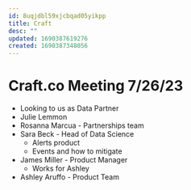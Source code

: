 ```yaml
---
id: 8uqjdbl59xjcbqad05yikpp
title: Craft
desc: ""
updated: 1690387619276
created: 1690387348056
---
```


# Craft.co Meeting 7/26/23

- Looking to us as Data Partner
- Julie Lemmon
- Rosanna Marcua - Partnerships team
- Sara Beck - Head of Data Science
  - Alerts product
  - Events and how to mitigate
- James Miller - Product Manager
  - Works for Ashley
- Ashley Aruffo - Product Team

